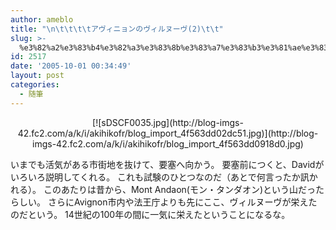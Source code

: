 ```yaml
---
author: ameblo
title: "\n\t\t\t\tアヴィニョンのヴィルヌーヴ(2)\t\t"
slug: >-
  %e3%82%a2%e3%83%b4%e3%82%a3%e3%83%8b%e3%83%a7%e3%83%b3%e3%81%ae%e3%83%b4%e3%82%a3%e3%83%ab%e3%83%8c%e3%83%bc%e3%83%b42
id: 2517
date: '2005-10-01 00:34:49'
layout: post
categories:
  - 随筆
---
```


<div align="center">[![sDSCF0035.jpg](http://blog-imgs-42.fc2.com/a/k/i/akihikofr/blog_import_4f563dd02dc51.jpg)](http://blog-imgs-42.fc2.com/a/k/i/akihikofr/blog_import_4f563dd0918d0.jpg)</div>

いまでも活気がある市街地を抜けて、要塞へ向かう。 要塞前につくと、Davidがいろいろ説明してくれる。 これも試験のひとつなのだ（あとで何言ったか訊かれる）。 このあたりは昔から、Mont Andaon(モン・タンダオン)という山だったらしい。 さらにAvignon市内や法王庁よりも先にここ、ヴィルヌーヴが栄えたのだという。 14世紀の100年の間に一気に栄えたということになるな。